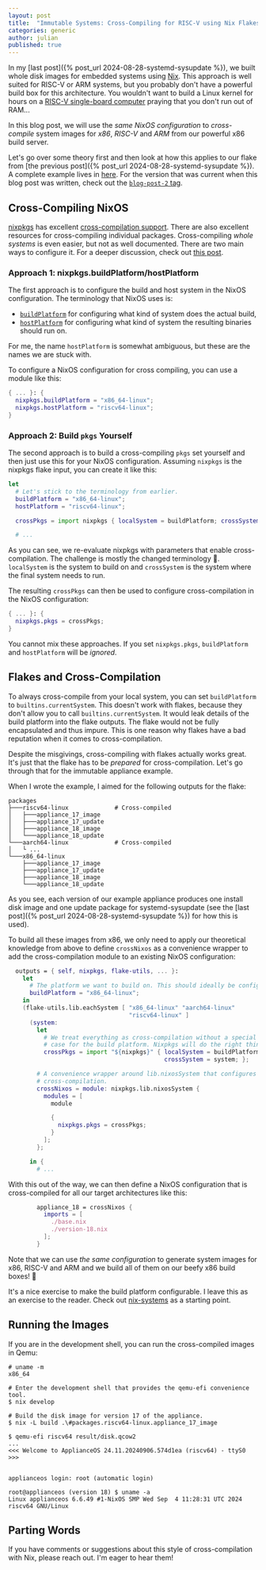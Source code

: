 ```yaml
---
layout: post
title:  "Immutable Systems: Cross-Compiling for RISC-V using Nix Flakes"
categories: generic
author: julian
published: true
---
```


In my [last post]({% post_url 2024-08-28-systemd-sysupdate %}), we
built whole disk images for embedded systems using
[Nix](https://nixos.org). This approach is well suited for RISC-V or
ARM systems, but you probably don't have a powerful build box for
this architecture. You wouldn't want to build a Linux kernel for hours
on a [RISC-V single-board
computer](https://linux-sunxi.org/Allwinner_Nezha) praying that you
don't run out of RAM...

In this blog post, we will use the _same NixOS configuration_ to
_cross-compile_ system images for _x86_, _RISC-V_ and _ARM_ from our
powerful x86 build server.

Let's go over some theory first and then look at how this applies to
our flake from [the previous post]({% post_url 2024-08-28-systemd-sysupdate %}). A complete example lives in
[here](https://github.com/blitz/sysupdate-playground). For the version
that was current when this blog post was written, check out the
[`blog-post-2`
tag](https://github.com/blitz/sysupdate-playground/tree/blog-post-2).

## Cross-Compiling NixOS

[nixpkgs](https://nixos.org/manual/nixpkgs/stable/) has excellent [cross-compilation
support](https://nixos.org/manual/nixpkgs/stable/#chap-cross). There
are also excellent resources for cross-compiling individual
packages. Cross-compiling _whole systems_ is even easier, but not as
well documented. There are two main ways to configure it. For a deeper
discussion, check out [this
post](https://discourse.nixos.org/t/recommended-style-to-cross-compile-flake-nixossystems/45305).

### Approach 1: nixpkgs.buildPlatform/hostPlatform

The first approach is to configure the build and host system in the
NixOS configuration. The terminology that NixOS uses is:

- [`buildPlatform`](https://search.nixos.org/options?channel=unstable&show=nixpkgs.buildPlatform&from=0&size=50&sort=relevance&type=packages&query=buildPlatform)
  for configuring what kind of system does the actual build,
- [`hostPlatform`](https://search.nixos.org/options?channel=unstable&show=nixpkgs.hostPlatform&from=0&size=50&sort=relevance&type=packages&query=hostPlatform)
  for configuring what kind of system the resulting binaries should
  run on.

For me, the name `hostPlatform` is somewhat ambiguous, but these are the names
we are stuck with.

To configure a NixOS configuration for cross compiling, you can use a
module like this:

```nix
{ ... }: {
  nixpkgs.buildPlatform = "x86_64-linux";
  nixpkgs.hostPlatform = "riscv64-linux";
}
```

### Approach 2: Build `pkgs` Yourself

The second approach is to build a cross-compiling `pkgs` set yourself
and then just use this for your NixOS configuration. Assuming
`nixpkgs` is the nixpkgs flake input, you can create it like this:

```nix
let
  # Let's stick to the terminology from earlier.
  buildPlatform = "x86_64-linux";
  hostPlatform = "riscv64-linux";

  crossPkgs = import nixpkgs { localSystem = buildPlatform; crossSystem = hostPlatform; }

  # ...
```

As you can see, we re-evaluate nixpkgs with parameters that enable
cross-compilation. The challenge is mostly the changed terminology
🫠. `localSystem` is the system to build on and `crossSystem` is the
system where the final system needs to run.

The resulting `crossPkgs` can then be used to configure
cross-compilation in the NixOS configuration:

```nix
{ ... }: {
  nixpkgs.pkgs = crossPkgs;
}
```

You cannot mix these approaches. If you set `nixpkgs.pkgs`,
`buildPlatform` and `hostPlatform` will be _ignored_.

## Flakes and Cross-Compilation

To always cross-compile from your local system, you can set
`buildPlatform` to `builtins.currentSystem`. This doesn't work with
flakes, because they don't allow you to call
`builtins.currentSystem`. It would leak details of the build platform
into the flake outputs. The flake would not be fully encapsulated and thus
impure. This is one reason why flakes have a bad reputation when it
comes to cross-compilation.

Despite the misgivings, cross-compiling with flakes actually works
great. It's just that the flake has to be _prepared_ for
cross-compilation. Let's go through that for the immutable appliance
example.

When I wrote the example, I aimed for the following outputs for the
flake:

```
packages
├───riscv64-linux             # Cross-compiled
│   ├───appliance_17_image
│   ├───appliance_17_update
│   ├───appliance_18_image
│   └───appliance_18_update
└───aarch64-linux             # Cross-compiled
│   └ ...
└───x86_64-linux
    ├───appliance_17_image
    ├───appliance_17_update
    ├───appliance_18_image
    └───appliance_18_update
```

As you see, each version of our example appliance produces one install
disk image and one update package for systemd-sysupdate (see the [last
post]({% post_url 2024-08-28-systemd-sysupdate %}) for how this is
used).

To build all these images from x86, we only need to apply our
theoretical knowledge from above to define `crossNixos` as a
convenience wrapper to add the cross-compilation module to an existing
NixOS configuration:

```nix
  outputs = { self, nixpkgs, flake-utils, ... }:
    let
      # The platform we want to build on. This should ideally be configurable.
      buildPlatform = "x86_64-linux";
    in
    (flake-utils.lib.eachSystem [ "x86_64-linux" "aarch64-linux"
                                  "riscv64-linux" ]
      (system:
        let
          # We treat everything as cross-compilation without a special
          # case for the build platform. Nixpkgs will do the right thing.
          crossPkgs = import "${nixpkgs}" { localSystem = buildPlatform;
                                            crossSystem = system; };

        # A convenience wrapper around lib.nixosSystem that configures
        # cross-compilation.
        crossNixos = module: nixpkgs.lib.nixosSystem {
          modules = [
            module

            {
              nixpkgs.pkgs = crossPkgs;
            }
          ];
        };

      in {
        # ...
```

With this out of the way, we can then define a NixOS configuration
that is cross-compiled for all our target architectures like this:

```nix
        appliance_18 = crossNixos {
          imports = [
            ./base.nix
            ./version-18.nix
          ];
        }
```

Note that we can use _the same configuration_ to generate system
images for x86, RISC-V and ARM and we build all of them on our beefy
x86 build boxes! 🤯

It's a nice exercise to make the build platform configurable. I leave
this as an exercise to the reader. Check out
[nix-systems](https://github.com/nix-systems/nix-systems) as a
starting point.

## Running the Images

If you are in the development shell, you can run the cross-compiled images
in Qemu:

```shell
# uname -m
x86_64

# Enter the development shell that provides the qemu-efi convenience tool.
$ nix develop

# Build the disk image for version 17 of the appliance.
$ nix -L build .\#packages.riscv64-linux.appliance_17_image

$ qemu-efi riscv64 result/disk.qcow2
...
<<< Welcome to ApplianceOS 24.11.20240906.574d1ea (riscv64) - ttyS0 >>>


applianceos login: root (automatic login)

root@applianceos (version 18) $ uname -a
Linux applianceos 6.6.49 #1-NixOS SMP Wed Sep  4 11:28:31 UTC 2024 riscv64 GNU/Linux
```

## Parting Words

If you have comments or suggestions about this style of
cross-compilation with Nix, please reach out. I'm eager to hear them!
